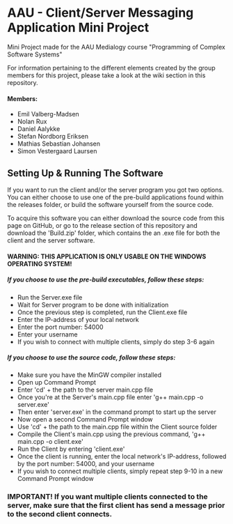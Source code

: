 # AAU - Client/Server Messaging Application Mini Project 
Mini Project made for the AAU Medialogy course "Programming of Complex Software Systems"

For information pertaining to the different elements created by the group members for this project, please take a look at the wiki section in this repository.

#### Members:
- Emil Valberg-Madsen
- Nolan Rux
- Daniel Aalykke
- Stefan Nordborg Eriksen
- Mathias Sebastian Johansen
- Simon Vestergaard Laursen

## Setting Up & Running The Software
If you want to run the client and/or the server program you got two options. You can either choose to use one of the pre-build applications found within the releases folder, or build the software yourself from the source code. 

To acquire this software you can either download the source code from this page on GitHub, or go to the release section of this repository and download the 'Build.zip' folder, which contains the an .exe file for both the client and the server software.

#### WARNING: THIS APPLICATION IS ONLY USABLE ON THE WINDOWS OPERATING SYSTEM!

##### If you choose to use the pre-build executables, follow these steps:
- Run the Server.exe file
- Wait for Server program to be done with initialization 
- Once the previous step is completed, run the Client.exe file
- Enter the IP-address of your local network 
- Enter the port number: 54000
- Enter your username
- If you wish to connect with multiple clients, simply do step 3-6 again

##### If you choose to use the source code, follow these steps:
- Make sure you have the MinGW compiler installed
- Open up Command Prompt
- Enter 'cd' + the path to the server main.cpp file
- Once you're at the Server's main.cpp file enter 'g++ main.cpp -o server.exe'
- Then enter 'server.exe' in the command prompt to start up the server
- Now open a second Command Prompt window
- Use 'cd' + the path to the main.cpp file within the Client source folder
- Compile the Client's main.cpp using the previous command, 'g++ main.cpp -o client.exe'
- Run the Client by entering 'client.exe'
- Once the client is running, enter the local network's IP-address, followed by the port number: 54000, and your username
- If you wish to connect multiple clients, simply repeat step 9-10 in a new Command Prompt window

### IMPORTANT! If you want multiple clients connected to the server, make sure that the first client has send a message prior to the second client connects.
